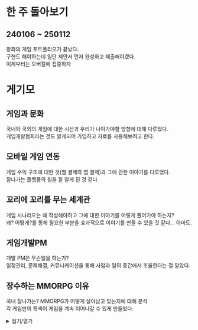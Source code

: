 # 한 주 돌아보기
## 240106 ~ 250112

왕좌의 게임 포트폴리오가 끝났다.\
구현도 해야하는데 일단 제안서 먼저 완성하고 제출해야겠다.\
이제부터는 오버킬에 집중하자



# 게기모
## 게임과 문화
국내와 국외의 게임에 대한 시선과 우리가 나아가야할 방향에 대해 다루었다.\
게임개발협회라는 것도 알게되어 가입하고 자료를 사용해보려고 한다.

## 모바일 게임 연동
게임 수익 구조에 대한 것(웹 결제와 앱 결제)과 그에 관한 이야기를 다루었다.\
잘나가는 플랫폼의 힘을 잘 알게 된 것 같다.

## 꼬리에 꼬리를 무는 세계관
게임 시나리오는 왜 작성해야하고 그에 대한 이야기를 어떻게 풀어가야 하는지?\
왜? 어떻게?를 통해 필요한 부분을 효과적으로 이야기를 만들 수 있을 것 같다... 아마도.

## 게임개발PM
개발 PM은 무슨일을 하는가?\
일정관리, 문제해결, 커뮤니케이션을 통해 사람과 일의 중간에서 조율한다는 걸 알았다.

## 장수하는 MMORPG 이유
국내 잘나가는? MMORPG가 어떻게 살아남고 있는지에 대해 분석\
각 게임만의 특색이 게임을 계속 이어나갈 수 있게 만들었다.



<details>
<summary>접기/열기</summary>

![image](https://github.com/user-attachments/assets/91541fff-8dd1-4553-92a9-b1e7abb26e2b)

잘 쉬다 왔다. 얼마나 열심히 살아야할지도 알았다.
</details>

